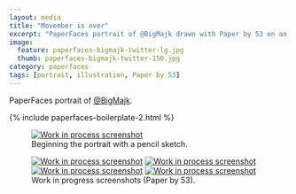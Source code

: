 ```yaml
---
layout: media
title: "Movember is over"
excerpt: "PaperFaces portrait of @BigMajk drawn with Paper by 53 on an iPad."
image: 
  feature: paperfaces-bigmajk-twitter-lg.jpg
  thumb: paperfaces-bigmajk-twitter-150.jpg
category: paperfaces
tags: [portrait, illustration, Paper by 53]
---
```


PaperFaces portrait of <a href="http://twitter.com/BigMajk">@BigMajk</a>.

{% include paperfaces-boilerplate-2.html %}

<figure>
	<a href="{{ site.url }}/images/paperfaces-bigmajk-process-1-lg.jpg"><img src="{{ site.url }}/images/paperfaces-bigmajk-process-1-750.jpg" alt="Work in process screenshot"></a>
	<figcaption>Beginning the portrait with a pencil sketch.</figcaption>
</figure>

<figure class="half">
	<a href="{{ site.url }}/images/paperfaces-bigmajk-process-2-lg.jpg"><img src="{{ site.url }}/images/paperfaces-bigmajk-process-2-600.jpg" alt="Work in process screenshot"></a>
	<a href="{{ site.url }}/images/paperfaces-bigmajk-process-3-lg.jpg"><img src="{{ site.url }}/images/paperfaces-bigmajk-process-3-600.jpg" alt="Work in process screenshot"></a>
	<a href="{{ site.url }}/images/paperfaces-bigmajk-process-4-lg.jpg"><img src="{{ site.url }}/images/paperfaces-bigmajk-process-4-600.jpg" alt="Work in process screenshot"></a>
	<a href="{{ site.url }}/images/paperfaces-bigmajk-process-5-lg.jpg"><img src="{{ site.url }}/images/paperfaces-bigmajk-process-5-600.jpg" alt="Work in process screenshot"></a>
	<figcaption>Work in progress screenshots (Paper by 53).</figcaption>
</figure>